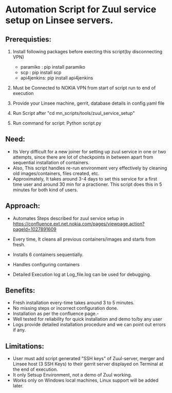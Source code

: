 # Automation Script for Zuul service setup on Linsee servers.

## Prerequisties:
1. Install following packages before execting this script(by disconnecting VPN)
    - paramiko : pip install paramiko
    - scp : pip install scp
    - api4jenkins: pip install api4jenkins

2. Must be Connected to NOKIA VPN from start of script run to end of execution
3. Provide your Linsee machine, gerrit, database details in config.yaml file
4. Run Script after "cd mn_scripts/tools/zuul_service_setup"
5. Run command for script: Python script.py

## Need:
- Its Very difficult for a new joiner for setting up zuul service in one or two attempts, since there are lot of checkpoints in between apart from sequential installation of containers. 
- Also, This script handles re-run environment very effectively by cleaning old images/containers, files created, etc.
- Approximately, It takes around 3-4 days to set this service for a first time user and around 30 min for a practioner. This script does this in 5 minutes for both kind of users.

## Approach:
- Automates Steps described for zuul service setup in https://confluence.ext.net.nokia.com/pages/viewpage.action?pageId=1027891609

- Every time, It cleans all previous containers/images and starts from fresh.
- Installs 6 containers sequentially.
- Handles configuring containers 
- Detailed Execution log at Log_file.log can be used for debugging.

## Benefits:
- Fresh installation every-time takes around 3 to 5 minutes.
- No missing steps or incorrect configuration done.
- Installation as per the confluence page.-
- Well tested for reliability for quick installation and demo to/by any user
- Logs provide detailed installation procedure and we can point out errors if any.

## Limitations:
- User must add script generated "SSH keys" of Zuul-server, merger and Linsee host (3 SSH Keys) to their  gerrit server displayed on Terminal at the end of execution.
- It only Setsup Environment, not a demo of Zuul working.
- Works only on Windows local machines, Linux support will be added later.
